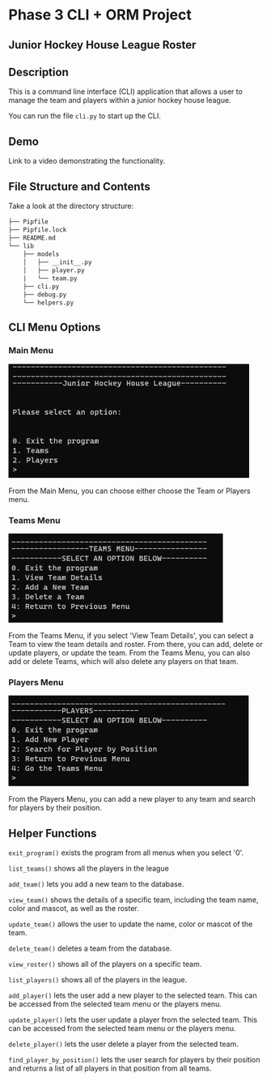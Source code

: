 # Phase 3 CLI + ORM Project 

## Junior Hockey House League Roster

## Description
This is a command line interface (CLI) application that allows a user to manage the team and players within a junior hockey house league.

You can run the file `cli.py` to start up the CLI.

## Demo

Link to a video demonstrating the functionality.

## File Structure and Contents

Take a look at the directory structure:

```
├── Pipfile
├── Pipfile.lock
├── README.md
└── lib
    ├── models
    │   ├── __init__.py
    │   ├── player.py
    |   └── team.py
    ├── cli.py
    ├── debug.py
    └── helpers.py
```

## CLI Menu Options

### Main Menu
![CLI Menu](cli1.png)

From the Main Menu, you can choose either choose the Team or Players menu.

### Teams Menu
![CLI Menu](CLI4.png)

From the Teams Menu, if you select 'View Team Details', you can select a Team to view the team details and roster. From there, you can add, delete or update players, or update the team. From the Teams Menu, you can also add or delete Teams, which will also delete any players on that team.

### Players Menu
![CLI Menu](cli3.png)

From the Players Menu, you can add a new player to any team and search for players by their position.

## Helper Functions

`exit_program()` exists the program from all menus when you select '0'.

`list_teams()` shows all the players in the league

`add_team()` lets you add a new team to the database.

`view_team()` shows the details of a specific team, including the team name, color and mascot, as well as the roster.

`update_team()` allows the user to update the name, color or mascot of the team.

`delete_team()` deletes a team from the database.

`view_roster()` shows all of the players on a specific team.

`list_players()` shows all of the players in the league.

`add_player()` lets the user add a new player to the selected team. This can be accessed from the selected team menu or the players menu.

`update_player()` lets the user update a player from the selected team. This can be accessed from the selected team menu or the players menu.

`delete_player()` lets the user delete a player from the selected team.

`find_player_by_position()` lets the user search for players by their position and returns a list of all players in that position from all teams.




